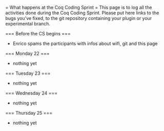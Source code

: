 = What happens at the Coq Coding Sprint =
This page is to log all the activities done during the Coq Coding Sprint.  Please put here links to the bugs you've fixed, to the git repository containing your plugin or your experimental branch.

=== Before the CS begins ===
* Enrico spams the participants with infos about wifi, git and this page

=== Monday 22 ===
* nothing yet

=== Tuesday 23 ===
* nothing yet

=== Wednesday 24 ===
* nothing yet

=== Thursday 25 ===
* nothing yet
